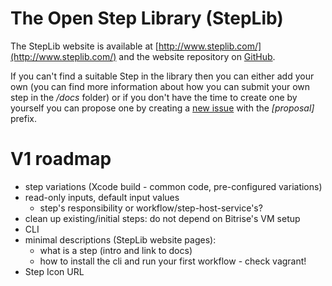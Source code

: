 The Open Step Library (StepLib)
=======

The StepLib website is available at [http://www.steplib.com/](http://www.steplib.com/) and the website repository on [GitHub](https://github.com/steplib/website).

If you can't find a suitable Step in the library then you can either add your own (you can find more information about how you can submit your own step in the */docs* folder) or if you don't have the time to create one by yourself you can propose one by creating a [new issue](https://github.com/steplib/steplib/issues) with the *[proposal]* prefix.


# V1 roadmap

* step variations (Xcode build - common code, pre-configured variations)
* read-only inputs, default input values
  * step's responsibility or workflow/step-host-service's?
* clean up existing/initial steps: do not depend on Bitrise's VM setup
* CLI
* minimal descriptions (StepLib website pages):
  * what is a step (intro and link to docs)
  * how to install the cli and run your first workflow - check vagrant!
* Step Icon URL
